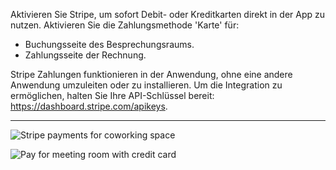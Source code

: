 Aktivieren Sie Stripe, um sofort Debit- oder Kreditkarten direkt in der App zu nutzen. Aktivieren Sie die Zahlungsmethode 'Karte' für:

- Buchungsseite des Besprechungsraums.
- Zahlungsseite der Rechnung.

Stripe Zahlungen funktionieren in der Anwendung, ohne eine andere Anwendung umzuleiten oder zu installieren. Um die Integration zu ermöglichen, halten Sie Ihre API-Schlüssel bereit: https://dashboard.stripe.com/apikeys.

---

![Stripe payments for coworking space](https://s3.ap-northeast-2.amazonaws.com/marketing.feature.andcards.com/stripe-payment-method.png)

![Pay for meeting room with credit card](https://s3.ap-northeast-2.amazonaws.com/screenshot.andcards.com/andcards-bookings-create-pay-with-stripe-light-en-1920-1200.png)
